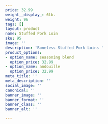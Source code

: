 ```yaml
---
price: 32.99
weight__display_: 6lb.
weight: 96
tags: []
layout: product
name: Stuffed Pork Loin
sku: 95
image: ''
description: 'Boneless Stuffed Pork Loins '
product_options:
- option_name: seasoning blend
  option_price: 32.99
- option_name: andouille
  option_price: 32.99
meta_title: ''
meta_description: ''
social_image: ''
canonical: ''
banner_image: ''
banner_format: ''
banner_class: ''
banner_alt: ''

---
```

